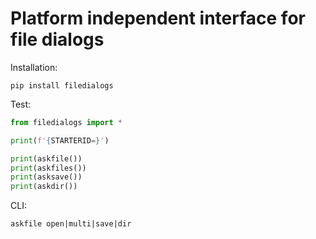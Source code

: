 # Platform independent interface for file dialogs

Installation:

```commandline
pip install filedialogs
```

Test:

```python
from filedialogs import *

print(f'{STARTERID=}')

print(askfile())
print(askfiles())
print(asksave())
print(askdir())
```

CLI:

```commandline
askfile open|multi|save|dir
```
